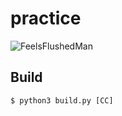 # practice

![FeelsFlushedMan](https://cdn.frankerfacez.com/emoticon/599823/1)

## Build

```console
$ python3 build.py [CC]
```
